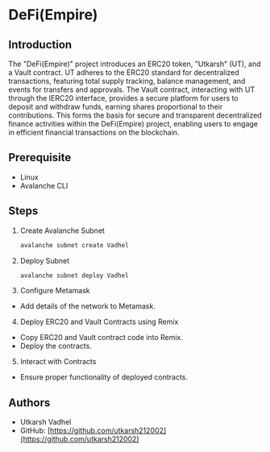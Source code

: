 # DeFi(Empire)

## Introduction

The "DeFi(Empire)" project introduces an ERC20 token, "Utkarsh" (UT), and a Vault contract. UT adheres to the ERC20 standard for decentralized transactions, featuring total supply tracking, balance management, and events for transfers and approvals. The Vault contract, interacting with UT through the IERC20 interface, provides a secure platform for users to deposit and withdraw funds, earning shares proportional to their contributions. This forms the basis for secure and transparent decentralized finance activities within the DeFi(Empire) project, enabling users to engage in efficient financial transactions on the blockchain.

## Prerequisite

- Linux
- Avalanche CLI

## Steps

1. Create Avalanche Subnet
   ```bash
   avalanche subnet create Vadhel
   ```
2. Deploy Subnet
   ```bash
   avalanche subnet deploy Vadhel
   ```
3. Configure Metamask

- Add details of the network to Metamask.

4. Deploy ERC20 and Vault Contracts using Remix

- Copy ERC20 and Vault contract code into Remix.
- Deploy the contracts.

5. Interact with Contracts

- Ensure proper functionality of deployed contracts.

## Authors

- Utkarsh Vadhel
- GitHub: [https://github.com/utkarsh212002](https://github.com/utkarsh212002)
